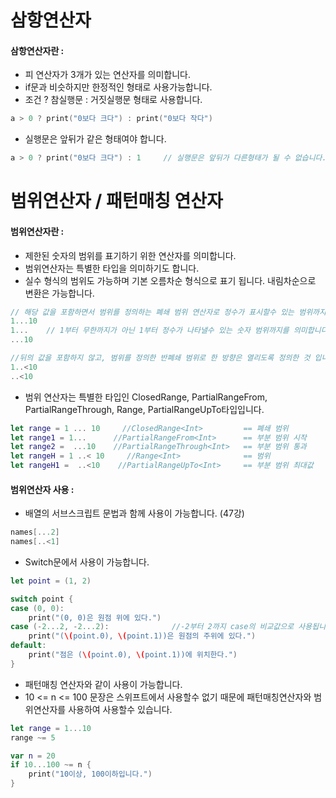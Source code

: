 # 삼항연산자
#### 삼항연산자란 : 
- 피 연산자가 3개가 있는 연산자를 의미합니다. 
- if문과 비슷하지만 한정적인 형태로 사용가능합니다. 
- 조건 ? 참실행문 : 거짓실행문 형태로 사용합니다. 
```Swift
a > 0 ? print("0보다 크다") : print("0보다 작다")
```

- 실행문은 앞뒤가 같은 형태여야 합니다. 
```Swift
a > 0 ? print("0보다 크다") : 1     // 실행문은 앞뒤가 다른형태가 될 수 없습니다. 
```

# 범위연산자 / 패턴매칭 연산자
#### 범위연산자란 : 
- 제한된 숫자의 범위를 표기하기 위한 연산자를 의미합니다.
- 범위연산자는 특별한 타입을 의미하기도 합니다.
- 실수 형식의 범위도 가능하며 기본 오름차순 형식으로 표기 됩니다. 내림차순으로 변환은 가능합니다.
```Swift
// 해당 값을 포함하면서 범위를 정의하는 폐쇄 범위 연산자로 정수가 표시할수 있는 범위까지 사용 가능합니다. 
1...10
1...    // 1부터 무한까지가 아닌 1부터 정수가 나타낼수 있는 숫자 범위까지를 의미합니다. 
...10 

//뒤의 값을 포함하지 않고, 범위를 정의한 반폐쇄 범위로 한 방향은 열리도록 정의한 것 입니다.
1..<10
..<10
```

- 범위 연산자는 특별한 타입인 ClosedRange<INT>, PartialRangeFrom<Int>, PartialRangeThrough<Int>, Range<Int>, PartialRangeUpTo<Int>타입입니다. 
```Swift
let range = 1 ... 10     //ClosedRange<Int>         == 폐쇄 범위
let range1 = 1...      //PartialRangeFrom<Int>      == 부분 범위 시작
let range2 =  ...10    //PartialRangeThrough<Int>   == 부분 범위 통과     Through: (한쪽 끝에서 다른 쪽 끝으로) 지나[뚫고서], … 사이로
let rangeH = 1 ..< 10     //Range<Int>              == 범위
let rangeH1 =  ..<10    //PartialRangeUpTo<Int>     == 부분 범위 최대값
```

#### 범위연산자 사용 : 
- 배열의 서브스크립트 문법과 함께 사용이 가능합니다. (47강)
```Swift
names[...2]
names[..<1]
```

- Switch문에서 사용이 가능합니다.
```Swift
let point = (1, 2)

switch point {
case (0, 0):
    print("(0, 0)은 원점 위에 있다.")
case (-2...2, -2...2):              //-2부터 2까지 case의 비교값으로 사용됩니다.
    print("(\(point.0), \(point.1))은 원점의 주위에 있다.")
default:
    print("점은 (\(point.0), \(point.1))에 위치한다.")
}
```

- 패턴매칭 연산자와 같이 사용이 가능합니다. 
- 10 <= n <= 100 문장은 스위프트에서 사용할수 없기 때문에 패턴매칭연산자와 범위연산자를 사용하여 사용할수 있습니다.
```Swift
let range = 1...10
range ~= 5

var n = 20
if 10...100 ~= n {                
    print("10이상, 100이하입니다.")
}
```
